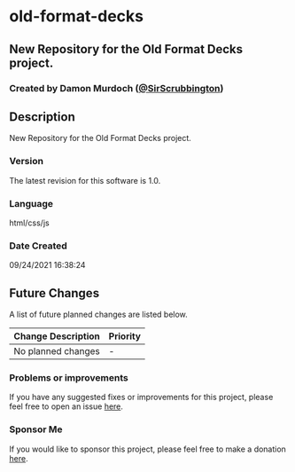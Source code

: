 # old-format-decks
## New Repository for the Old Format Decks project.
### Created by Damon Murdoch ([@SirScrubbington](https://twitter.com/SirScrubbington))

## Description
New Repository for the Old Format Decks project.

### Version
The latest revision for this software is 1.0.

### Language
html/css/js

### Date Created
09/24/2021 16:38:24

## Future Changes
A list of future planned changes are listed below.

| Change Description | Priority |
| ------------------ | -------- | 
| No planned changes | -        |

### Problems or improvements
If you have any suggested fixes or improvements for this project, please 
feel free to open an issue [here](../../issues).


### Sponsor Me
If you would like to sponsor this project, please feel free to 
make a donation [here](https://www.paypal.com/paypalme/sirsc).

